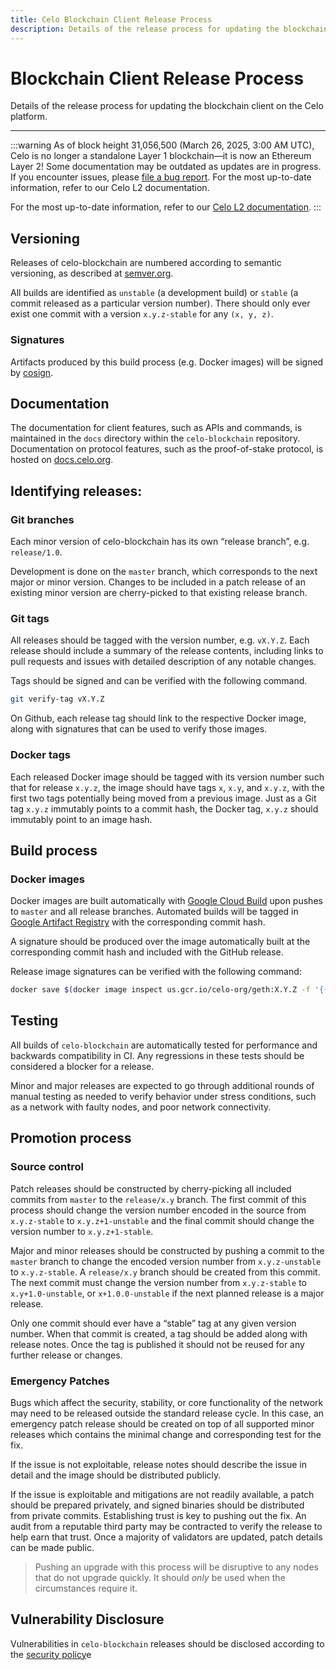 ```yaml
---
title: Celo Blockchain Client Release Process
description: Details of the release process for updating the blockchain client on the Celo platform.
---
```


# Blockchain Client Release Process

Details of the release process for updating the blockchain client on the Celo platform.

---

:::warning
As of block height 31,056,500 (March 26, 2025, 3:00 AM UTC), Celo is no longer a standalone Layer 1 blockchain—it is now an Ethereum Layer 2!
Some documentation may be outdated as updates are in progress. If you encounter issues, please [file a bug report](https://github.com/celo-org/docs/issues/new/choose).
For the most up-to-date information, refer to our Celo L2 documentation.

For the most up-to-date information, refer to our [Celo L2 documentation](https://docs.celo.org/cel2).
:::

## Versioning

Releases of celo-blockchain are numbered according to semantic versioning, as described at [semver.org](https://semver.org).

All builds are identified as `unstable` (a development build) or `stable` (a commit released as a particular version number). There should only ever exist one commit with a version `x.y.z-stable` for any `(x, y, z)`.

### Signatures

Artifacts produced by this build process (e.g. Docker images) will be signed by [cosign](https://github.com/sigstore/cosign).

## Documentation

The documentation for client features, such as APIs and commands, is maintained in the `docs` directory within the `celo-blockchain` repository. Documentation on protocol features, such as the proof-of-stake protocol, is hosted on [docs.celo.org](/protocol/).

## Identifying releases:

### Git branches

Each minor version of celo-blockchain has its own “release branch”, e.g. `release/1.0`.

Development is done on the `master` branch, which corresponds to the next major or minor version. Changes to be included in a patch release of an existing minor version are cherry-picked to that existing release branch.

### Git tags

All releases should be tagged with the version number, e.g. `vX.Y.Z`. Each release should include a
summary of the release contents, including links to pull requests and issues with detailed
description of any notable changes.

Tags should be signed and can be verified with the following command.

```bash
git verify-tag vX.Y.Z
```

On Github, each release tag should link to the respective Docker image, along with signatures that
can be used to verify those images.

### Docker tags

Each released Docker image should be tagged with its version number such that for release `x.y.z`, the image should have tags `x`, `x.y`, and `x.y.z`, with the first two tags potentially being moved from a previous image. Just as a Git tag `x.y.z` immutably points to a commit hash, the Docker tag, `x.y.z` should immutably point to an image hash.

## Build process

### Docker images

Docker images are built automatically with [Google Cloud Build](https://cloud.google.com/build) upon pushes to `master` and all release branches. Automated builds will be tagged in [Google Artifact Registry](https://cloud.google.com/artifact-registry) with the corresponding commit hash.

A signature should be produced over the image automatically built at the corresponding commit hash and included with the GitHub release.

Release image signatures can be verified with the following command:

```bash
docker save $(docker image inspect us.gcr.io/celo-org/geth:X.Y.Z -f '{{ .Id }}') | gpg --verify celo-blockchain-vX.Y.Z.docker.asc -
```

## Testing

All builds of `celo-blockchain` are automatically tested for performance and backwards compatibility in CI. Any regressions in these tests should be considered a blocker for a release.

Minor and major releases are expected to go through additional rounds of manual testing as needed to verify behavior under stress conditions, such as a network with faulty nodes, and poor network connectivity.

## Promotion process

### Source control

Patch releases should be constructed by cherry-picking all included commits from `master` to the `release/x.y` branch. The first commit of this process should change the version number encoded in the source from `x.y.z-stable` to `x.y.z+1-unstable` and the final commit should change the version number to `x.y.z+1-stable`.

Major and minor releases should be constructed by pushing a commit to the `master` branch to change the encoded version number from `x.y.z-unstable` to `x.y.z-stable`. A `release/x.y` branch should be created from this commit. The next commit must change the version number from `x.y.z-stable` to `x.y+1.0-unstable`, or `x+1.0.0-unstable` if the next planned release is a major release.

Only one commit should ever have a “stable” tag at any given version number. When that commit is created, a tag should be added along with release notes. Once the tag is published it should not be reused for any further release or changes.

### Emergency Patches

Bugs which affect the security, stability, or core functionality of the network may need to be released outside the standard release cycle. In this case, an emergency patch release should be created on top of all supported minor releases which contains the minimal change and corresponding test for the fix.

If the issue is not exploitable, release notes should describe the issue in detail and the image should be distributed publicly.

If the issue is exploitable and mitigations are not readily available, a patch should be prepared privately, and signed binaries should be distributed from private commits. Establishing trust is key to pushing out the fix. An audit from a reputable third party may be contracted to verify the release to help earn that trust. Once a majority of validators are updated, patch details can be made public.

> Pushing an upgrade with this process will be disruptive to any nodes that do not upgrade quickly. It should _only_ be used when the circumstances require it.

## Vulnerability Disclosure

Vulnerabilities in `celo-blockchain` releases should be disclosed according to the [security policy](https://github.com/celo-org/celo-blockchain/blob/master/SECURITY.md)e
